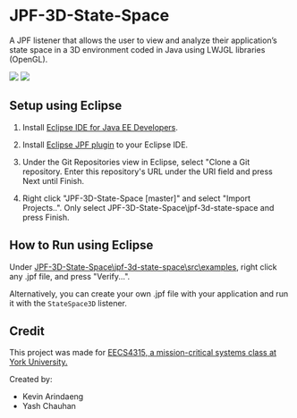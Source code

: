 # JPF-3D-State-Space

A JPF listener that allows the user to view and analyze their application’s state space in a 3D environment coded in Java using LWJGL libraries (OpenGL).

<img src="https://i.imgur.com/EDsto4r.png">

<img src="https://i.imgur.com/sWlqUI7.png">

## Setup using Eclipse

1. Install [Eclipse IDE for Java EE Developers](https://www.eclipse.org/downloads/packages/).

2. Install [Eclipse JPF plugin](https://babelfish.arc.nasa.gov/trac/jpf/wiki/install/eclipse-plugin) to your Eclipse IDE. 

3. Under the Git Repositories view in Eclipse, select "Clone a Git repository. Enter this repository's URL under the URI field and press Next until Finish.

4. Right click "JPF-3D-State-Space [master]" and select "Import Projects..". Only select JPF-3D-State-Space\jpf-3d-state-space and press Finish.

## How to Run using Eclipse

Under [JPF-3D-State-Space\jpf-3d-state-space\src\examples](jpf-3d-state-space/src/examples/), right click any .jpf file, and press "Verify...".

Alternatively, you can create your own .jpf file with your application and run it with the ```StateSpace3D``` listener.

## Credit

This project was made for [EECS4315, a mission-critical systems class at York University.](https://wiki.eecs.yorku.ca/course_archive/2017-18/W/4315/syllabus)

Created by:
- Kevin Arindaeng
- Yash Chauhan
